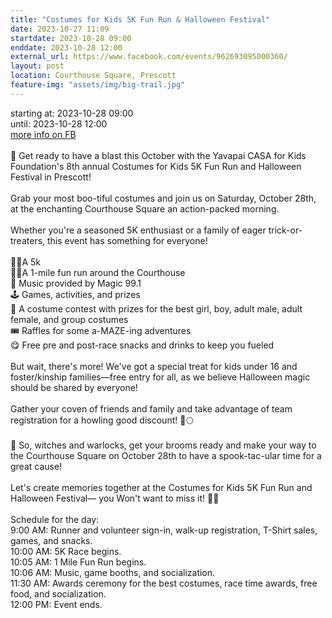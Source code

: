 ```yaml
---
title: "Costumes for Kids 5K Fun Run & Halloween Festival"
date: 2023-10-27 11:09
startdate: 2023-10-28 09:00
enddate: 2023-10-28 12:00
external_url: https://www.facebook.com/events/962693095000360/
layout: post
location: Courthouse Square, Prescott
feature-img: "assets/img/big-trail.jpg"
---
```


starting at: 2023-10-28 09:00<br>until: 2023-10-28 12:00<br><a href="https://www.facebook.com/events/962693095000360/">more info on FB</a><br><br>🎃 Get ready to have a blast this October with the Yavapai CASA for Kids Foundation's 8th annual Costumes for Kids 5K Fun Run and Halloween Festival in Prescott!<br>
  <br>
  Grab your most boo-tiful costumes and join us on Saturday, October 28th, at the enchanting Courthouse Square an action-packed morning. <br>
  <br>
  Whether you're a seasoned 5K enthusiast or a family of eager trick-or-treaters, this event has something for everyone!<br>
  <br>
  🏃‍♀️A 5k<br>
  🚶‍♀️A 1-mile fun run around the Courthouse<br>
  🎵 Music provided by Magic 99.1<br>
  🕹 Games, activities, and prizes<br>
  👻 A costume contest with prizes for the best girl, boy, adult male, adult female, and group costumes<br>
  🎟 Raffles for some a-MAZE-ing adventures<br>
  😋 Free pre and post-race snacks and drinks to keep you fueled<br>
  <br>
  But wait, there's more! We've got a special treat for kids under 16 and foster/kinship families—free entry for all, as we believe Halloween magic should be shared by everyone! <br>
  <br>
  Gather your coven of friends and family and take advantage of team registration for a howling good discount! 🐺🌕<br>
  <br>
  🎃 So, witches and warlocks, get your brooms ready and make your way to the Courthouse Square on October 28th to have a spook-tac-ular time for a great cause!<br>
  <br>
  Let's create memories together at the Costumes for Kids 5K Fun Run and Halloween Festival— you Won't want to miss it! 👻🎃<br>
  <br>
  Schedule for the day&#58;<br>
  9&#58;00 AM&#58; Runner and volunteer sign-in, walk-up registration, T-Shirt sales, games, and snacks.<br>
  10&#58;00 AM&#58; 5K Race begins.<br>
  10&#58;05 AM&#58; 1 Mile Fun Run begins.<br>
  10&#58;06 AM&#58; Music, game booths, and socialization.<br>
  11&#58;30 AM&#58; Awards ceremony for the best costumes, race time awards, free food, and socialization.<br>
  12&#58;00 PM&#58; Event ends.<br>
  <br>
  <br>
  <br>
  <br>
  <br>
  <br>
  <br>
  <br>
  <br>
  <br>
  <br>
  <br>
  <br>
  <br>
  <br>
  <br>
  <br>
  <br>
  <br>
  
